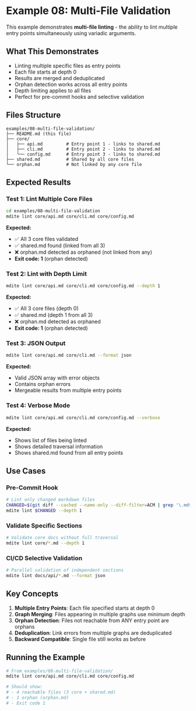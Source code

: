 # Example 08: Multi-File Validation

This example demonstrates **multi-file linting** - the ability to lint multiple entry points simultaneously using variadic arguments.

## What This Demonstrates

- Linting multiple specific files as entry points
- Each file starts at depth 0
- Results are merged and deduplicated
- Orphan detection works across all entry points
- Depth limiting applies to all files
- Perfect for pre-commit hooks and selective validation

## Files Structure

```
examples/08-multi-file-validation/
├── README.md (this file)
├── core/
│   ├── api.md         # Entry point 1 - links to shared.md
│   ├── cli.md         # Entry point 2 - links to shared.md
│   └── config.md      # Entry point 3 - links to shared.md
├── shared.md          # Shared by all core files
└── orphan.md          # Not linked by any core file
```

## Expected Results

### Test 1: Lint Multiple Core Files

```bash
cd examples/08-multi-file-validation
mdite lint core/api.md core/cli.md core/config.md
```

**Expected:**

- ✅ All 3 core files validated
- ✅ shared.md found (linked from all 3)
- ❌ orphan.md detected as orphaned (not linked from any)
- **Exit code: 1** (orphan detected)

### Test 2: Lint with Depth Limit

```bash
mdite lint core/api.md core/cli.md core/config.md --depth 1
```

**Expected:**

- ✅ All 3 core files (depth 0)
- ✅ shared.md (depth 1 from all 3)
- ❌ orphan.md detected as orphaned
- **Exit code: 1** (orphan detected)

### Test 3: JSON Output

```bash
mdite lint core/api.md core/cli.md --format json
```

**Expected:**

- Valid JSON array with error objects
- Contains orphan errors
- Mergeable results from multiple entry points

### Test 4: Verbose Mode

```bash
mdite lint core/api.md core/cli.md core/config.md --verbose
```

**Expected:**

- Shows list of files being linted
- Shows detailed traversal information
- Shows shared.md found from all entry points

## Use Cases

### Pre-Commit Hook

```bash
# Lint only changed markdown files
CHANGED=$(git diff --cached --name-only --diff-filter=ACM | grep '\.md$')
mdite lint $CHANGED --depth 1
```

### Validate Specific Sections

```bash
# Validate core docs without full traversal
mdite lint core/*.md --depth 1
```

### CI/CD Selective Validation

```bash
# Parallel validation of independent sections
mdite lint docs/api/*.md --format json
```

## Key Concepts

1. **Multiple Entry Points**: Each file specified starts at depth 0
2. **Graph Merging**: Files appearing in multiple graphs use minimum depth
3. **Orphan Detection**: Files not reachable from ANY entry point are orphans
4. **Deduplication**: Link errors from multiple graphs are deduplicated
5. **Backward Compatible**: Single file still works as before

## Running the Example

```bash
# From examples/08-multi-file-validation/
mdite lint core/api.md core/cli.md core/config.md

# Should show:
# - 4 reachable files (3 core + shared.md)
# - 1 orphan (orphan.md)
# - Exit code 1
```
